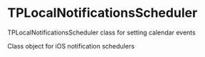 # TPLocalNotificationsScheduler
TPLocalNotificationsScheduler class for setting calendar events

Class object for iOS notification schedulers
